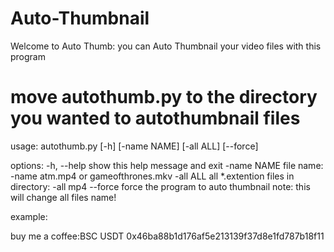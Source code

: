 # Auto-Thumbnail
Welcome to Auto Thumb:
you can Auto Thumbnail your video files with this program
<h1>move autothumb.py to the directory you wanted to autothumbnail files</h1>
usage: autothumb.py [-h] [-name NAME] [-all ALL] [--force]

options:
  -h, --help  show this help message and exit
  -name NAME  file name: -name atm.mp4 or gameofthrones.mkv
  -all ALL    all *.extention files in directory: -all mp4
  --force     force the program to auto thumbnail note: this will change all files name!

  example:
  

  buy me a coffee:BSC USDT 0x46ba88b1d176af5e213139f37d8e1fd787b18f11
